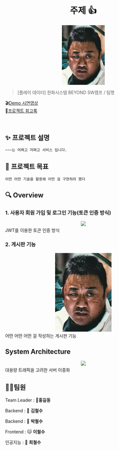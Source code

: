 <h1 align="center">주제 👍</h1>


<div align="center">
  <img src="./img/pic1.png"  style="zoom:76%;" align="center"/>
</div>


> [플레이 데이터] 한화시스템 BEYOND SW캠프 / 팀명


🎬[Demo 시연영상](https://www.youtube.com/watch?v=dhMrKTwNI8U&lc=UgzCJR3WxkvsckRyyO94AaABAg&ab_channel=%EB%94%B0%EB%9D%BC%ED%95%98%EB%A9%B4%EC%84%9C%EB%B0%B0%EC%9A%B0%EB%8A%94IT)   
📃[프로젝트 회고록](블로그주소) 

<br>

## ✨ 프로젝트 설명

```sh
~~~는 어쩌고 저쩌고 서비스 입니다.
```

## 📌 프로젝트 목표

```sh
어떤 어떤 기술을 활용해 어떤 걸 구현하려 했다
```


## 🔍 Overview

### 1. 사용자 회원 가입 및 로그인 기능(토큰 인증 방식)

<center>
    <img src="./img/pic2.png" />
</center>
JWT를 이용한 토큰 인증 방식

<br>

### 2. 게시판 기능

<center>
    <img src="./img/pic1.png" />
</center>
어떤 어떤 어떤 걸 작성하는 게시판 기능

<br>


## System Architecture

<center>
    <img src="./img/pic2.png" />
</center>
대용량 트래픽을 고려한 서버 이중화

<br>



## 🤼‍♂️팀원

Team Leader : 🐯**홍길동**

Backend : 🐶 **김철수**

Backend : 🐺 **박철수**

Frontend : 🐱 **이철수**

인공지능 : 🦁 **최철수**
